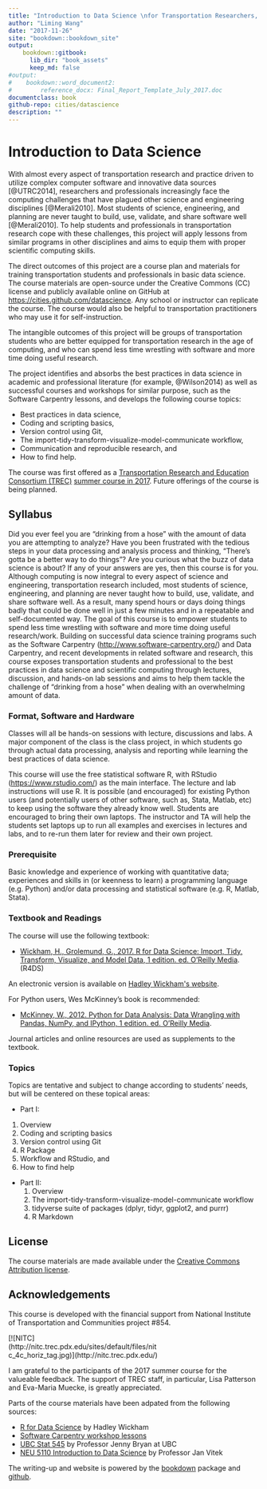 ```yaml
--- 
title: "Introduction to Data Science \nfor Transportation Researchers, Planners, and Engineers"
author: "Liming Wang"
date: "2017-11-26"
site: "bookdown::bookdown_site"
output:
    bookdown::gitbook:
      lib_dir: "book_assets"
      keep_md: false
#output: 
#    bookdown::word_document2:
#        reference_docx: Final_Report_Template_July_2017.doc
documentclass: book
github-repo: cities/datascience
description: ""
---
```




# Introduction to Data Science

With almost every aspect of transportation research and practice driven to utilize complex computer software and innovative data sources [@UTRC2014], researchers and professionals increasingly face the computing challenges that have plagued other science and engineering disciplines [@Merali2010]. Most students of science, engineering, and planning are never taught to build, use, validate, and share software well [@Merali2010]. To help students and professionals in transportation research cope with these challenges, this project will apply lessons from similar programs in other disciplines and aims to equip them with proper scientific computing skills.

The direct outcomes of this project are a course plan and materials for training transportation students and professionals in basic data science. The course materials are open-source under the Creative Commons (CC) license and publicly available online on GitHub at https://cities.github.com/datascience. Any school or instructor can replicate the course. The course would also be helpful to transportation practitioners who may use it for self-instruction.

The intangible outcomes of this project will be groups of transportation students who are better equipped for transportation research in the age of computing, and who can spend less time wrestling with software and more time doing useful research.

The project identifies and absorbs the best practices in data science in academic and professional literature (for example, @Wilson2014) as well as successful courses and workshops for similar purpose, such as the Software Carpentry lessons, and develops the following course topics:

- Best practices in data science,
- Coding and scripting basics,
- Version control using Git,
- The import-tidy-transform-visualize-model-communicate workflow, 
- Communication and reproducible research, and
- How to find help.

The course was first offered as a [Transportation Research and Education Consortium (TREC)](https://trec.pdx.edu) [summer course in 2017](https://cities.github.io/datascience2017/index.html). Future offerings of the course is being planned.

## Syllabus

Did you ever feel you are “drinking from a hose” with the amount of data you are attempting to analyze? Have you been frustrated with the tedious steps in your data processing and analysis process and thinking, “There’s gotta be a better way to do things”? Are you curious what the buzz of data science is about? If any of your answers are yes, then this course is for you. 
Although computing is now integral to every aspect of science and engineering, transportation research included, most students of science, engineering, and planning are never taught how to build, use, validate, and share software well. As a result, many spend hours or days doing things badly that could be done well in just a few minutes and in a repeatable and self-documented way. The goal of this course is to empower students to spend less time wrestling with software and more time doing useful research/work. 
Building on successful data science training programs such as the Software Carpentry (http://www.software-carpentry.org/) and Data Carpentry, and recent developments in related software and research, this course exposes transportation students and professional to the best practices in data science and scientific computing through lectures, discussion, and hands-on lab sessions and aims to help them tackle the challenge of “drinking from a hose” when dealing with an overwhelming amount of data.

### Format, Software and Hardware

Classes will all be hands-on sessions with lecture, discussions and labs. A major component of the class is the class project, in which students go through actual data processing, analysis and reporting while learning the best practices of data science.

This course will use the free statistical software R, with RStudio (https://www.rstudio.com/) as the main interface. The lecture and lab instructions will use R. It is possible (and encouraged) for existing Python users (and potentially users of other software, such as, Stata, Matlab, etc) to keep using the software they already know well. Students are encouraged to bring their own laptops. The instructor and TA will help the students set laptops up to run all examples and exercises in lectures and labs, and to re-run them later for review and their own project.

### Prerequisite

Basic knowledge and experience of working with quantitative data; experiences and skills in (or keenness to learn) a programming language (e.g. Python) and/or data processing and statistical software (e.g. R, Matlab, Stata).

### Textbook and Readings

The course will use the following textbook:

- [Wickham, H., Grolemund, G., 2017. R for Data Science: Import, Tidy, Transform, Visualize, and Model Data, 1 edition. ed. O’Reilly Media](https://www.amazon.com/Data-Science-Transform-Visualize-Model/dp/1491910399). (R4DS)

An electronic version is available on [Hadley Wickham's website](http://r4ds.had.co.nz/).

For Python users, Wes McKinney’s book is recommended:

- [McKinney, W., 2012. Python for Data Analysis: Data Wrangling with Pandas, NumPy, and IPython, 1 edition. ed. O’Reilly Media](https://www.amazon.com/Python-Data-Analysis-Wrangling-IPython/dp/1449319793).

Journal articles and online resources are used as supplements to the textbook.

### Topics

Topics are tentative and subject to change according to students’ needs, but will be centered on these topical areas:

-	Part I:
  1. Overview
  1. Coding and scripting basics
  3. Version control using Git
  2. R Package
  4. Workflow and RStudio, and
  5. How to find help
  
- Part II:
  1. Overview
  1. The import-tidy-transform-visualize-model-communicate workflow
  2. tidyverse suite of packages (dplyr, tidyr, ggplot2, and purrr)
  3. R Markdown

## License

The course materials are made available under the [Creative Commons Attribution license](https://creativecommons.org/licenses/by/4.0/).

## Acknowledgements

This course is developed with the financial support from National Institute of Transportation and Communities project #854. 

<div style="width:300px">
[![NITC](http://nitc.trec.pdx.edu/sites/default/files/nitc_4c_horiz_tag.jpg)](http://nitc.trec.pdx.edu/)
</div>

I am grateful to the participants of the 2017 summer course for the valueable feedback. The support of TREC staff, in particular, Lisa Patterson and Eva-Maria Muecke, is greatly appreciated.

Parts of the course materials have been adpated from the following sources:

- [R for Data Science](https://github.com/hadley/r4ds) by Hadley Wickham
- [Software Carpentry workshop lessons](https://software-carpentry.org/lessons/)
- [UBC Stat 545](http://stat545.com) by Professor Jenny Bryan at UBC
- [NEU 5110 Introduction to Data Science](http://janvitek.org/events/NEU/5110/) by Professor Jan Vitek

The writing-up and website is powered by the [bookdown](https://bookdown.org) package and [github](https://www.github.com).
